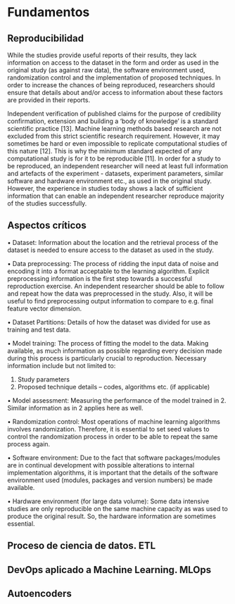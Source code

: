 # Fundamentos


## Reproducibilidad




While the
studies provide useful reports of their results, they lack information on access to
the dataset in the form and order as used in the original study (as against raw data),
the software environment used, randomization control and the implementation
of proposed techniques. In order to increase the chances of being reproduced,
researchers should ensure that details about and/or access to information about
these factors are provided in their reports.


Independent verification of published claims for the purpose of credibility confirmation, extension
and building a ‘body of knowledge’ is a standard scientific practice [13]. Machine learning methods
based research are not excluded from this strict scientific research requirement. However, it may
sometimes be hard or even impossible to replicate computational studies of this nature [12]. This is
why the minimum standard expected of any computational study is for it to be reproducible [11].
In order for a study to be reproduced, an independent researcher will need at least full information
and artefacts of the experiment - datasets, experiment parameters, similar software and hardware
environment etc., as used in the original study. However, the experience in studies today shows a lack
of sufficient information that can enable an independent researcher reproduce majority of the studies
successfully.



## Aspectos críticos


• Dataset: Information about the location and the retrieval process of the dataset is needed to
ensure access to the dataset as used in the study.

• Data preprocessing: The process of ridding the input data of noise and encoding it into a
format acceptable to the learning algorithm. Explicit preprocessing information is the first
step towards a successful reproduction exercise. An independent researcher should be able
to follow and repeat how the data was preprocessed in the study. Also, it will be useful to
find preprocessing output information to compare to e.g. final feature vector dimension.

• Dataset Partitions: Details of how the dataset was divided for use as training and test data.

• Model training: The process of fitting the model to the data. Making available, as much
information as possible regarding every decision made during this process is particularly
crucial to reproduction. Necessary information include but not limited to:
1. Study parameters
2. Proposed technique details – codes, algorithms etc. (if applicable)

• Model assessment: Measuring the performance of the model trained in 2. Similar information as in 2 applies here as well.

• Randomization control: Most operations of machine learning algorithms involves randomization. Therefore, it is essential to set seed values to control the randomization process in
order to be able to repeat the same process again.

• Software environment: Due to the fact that software packages/modules are in continual
development with possible alterations to internal implementation algorithms, it is important
that the details of the software environment used (modules, packages and version numbers)
be made available.

• Hardware environment (for large data volume): Some data intensive studies are only
reproducible on the same machine capacity as was used to produce the original result. So,
the hardware information are sometimes essential.


## Proceso de ciencia de datos. ETL



## DevOps aplicado a Machine Learning. MLOps 



## Autoencoders
